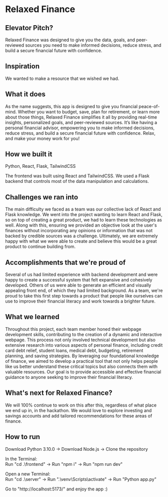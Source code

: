 # Relaxed Finance

## Elevator Pitch? 

Relaxed Finance was designed to give you the data, goals, and peer-reviewed sources you need to make informed decisions, reduce stress, and build a secure financial future with confidence. 

## Inspiration 

We wanted to make a resource that we wished we had. 

## What it does 

As the name suggests, this app is designed to give you financial peace-of-mind. Whether you want to budget, save, plan for retirement, or learn more about those things, Relaxed Finance simplifies it all by providing real-time insights, personalized goals, and peer-reviewed sources. It’s like having a personal financial advisor, empowering you to make informed decisions, reduce stress, and build a secure financial future with confidence. Relax, and make your money work for you! 

## How we built it 

Python, React, Flask, TailwindCSS

The frontend was built using React and TailwindCSS. We used a Flask backend that controls most of the data manipulation and calculations.

## Challenges we ran into 

The main difficulty we faced as a team was our collective lack of React and Flask knowledge. We went into the project wanting to learn React and Flask, so on top of creating a great product, we had to learn these technologies as well. Along with this, ensuring we provided an objective look at the user's finances without incorporating any opinions or information that was not backed by credible sources was a challenge. Ultimately, we are extremely happy with what we were able to create and believe this would be a great product to continue building from.

## Accomplishments that we're proud of 
Several of us had limited experience with backend development and were happy to create a successful system that felt expansive and cohesively developed. Others of us were able to generate an efficient and visually appealing front end, of which they had limited background.  As a team, we're proud to take this first step towards a product that people like ourselves can use to improve their financial literacy and work towards a brighter future.
 

## What we learned 
Throughout this project, each team member honed their webpage development skills, contributing to the creation of a dynamic and interactive webpage. This process not only involved technical development but also extensive research into various aspects of personal finance, including credit card debt relief, student loans, medical debt, budgeting, retirement planning, and saving strategies. By leveraging our foundational knowledge of finance, we aimed to develop a practical tool that not only helps people like us better understand these critical topics but also connects them with valuable resources. Our goal is to provide accessible and effective financial guidance to anyone seeking to improve their financial literacy.

## What's next for Relaxed Finance? 

We will 100% continue to work on this after this, regardless of what place we end up in, in the hackathon.
We would love to explore investing and savings accounts and add tailored recommendations for these areas of finance.


## How to run
Download Python 3.10.0 -> Download Node.js -> Clone the repository

In the Terminal:  
Run "cd .\frontend\" -> Run "npm i" -> Run "npm run dev"

Open a new Terminal:  
Run "cd .\server\" -> Run ".\venv\Scripts\activate" -> Run "Python app.py"

Go to "http://localhost:5173/" and enjoy the app :)
